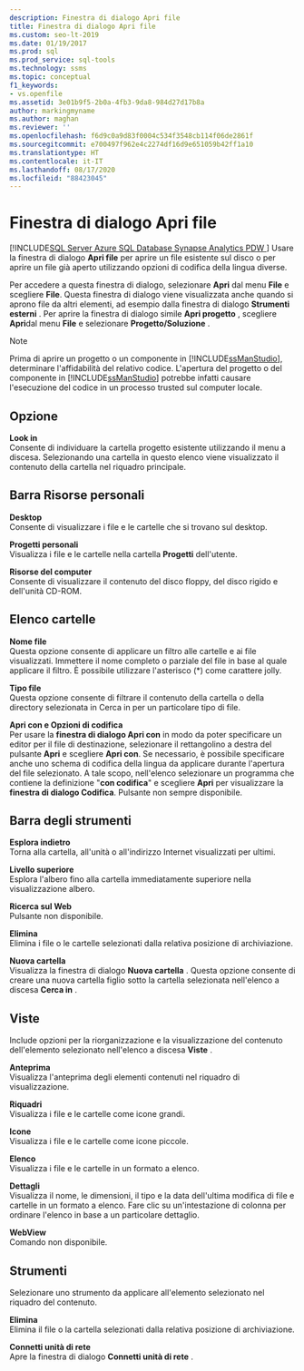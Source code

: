 ```yaml
---
description: Finestra di dialogo Apri file
title: Finestra di dialogo Apri file
ms.custom: seo-lt-2019
ms.date: 01/19/2017
ms.prod: sql
ms.prod_service: sql-tools
ms.technology: ssms
ms.topic: conceptual
f1_keywords:
- vs.openfile
ms.assetid: 3e01b9f5-2b0a-4fb3-9da8-984d27d17b8a
author: markingmyname
ms.author: maghan
ms.reviewer: ''
ms.openlocfilehash: f6d9c0a9d83f0004c534f3548cb114f06de2861f
ms.sourcegitcommit: e700497f962e4c2274df16d9e651059b42ff1a10
ms.translationtype: HT
ms.contentlocale: it-IT
ms.lasthandoff: 08/17/2020
ms.locfileid: "88423045"
---
```

# <a name="open-file-dialog-box"></a>Finestra di dialogo Apri file
[!INCLUDE[SQL Server Azure SQL Database Synapse Analytics PDW ](../../includes/applies-to-version/sql-asdb-asdbmi-asa-pdw.md)]
 Usare la finestra di dialogo **Apri file** per aprire un file esistente sul disco o per aprire un file già aperto utilizzando opzioni di codifica della lingua diverse.  
  
Per accedere a questa finestra di dialogo, selezionare **Apri** dal menu **File** e scegliere **File**. Questa finestra di dialogo viene visualizzata anche quando si aprono file da altri elementi, ad esempio dalla finestra di dialogo **Strumenti esterni** . Per aprire la finestra di dialogo simile **Apri progetto** , scegliere **Apri**dal menu **File** e selezionare **Progetto/Soluzione** .  
  
> [!NOTE]  
> Prima di aprire un progetto o un componente in [!INCLUDE[ssManStudio](../../includes/ssmanstudio-md.md)], determinare l'affidabilità del relativo codice. L'apertura del progetto o del componente in [!INCLUDE[ssManStudio](../../includes/ssmanstudio-md.md)] potrebbe infatti causare l'esecuzione del codice in un processo trusted sul computer locale.  
  
## <a name="option"></a>Opzione  
**Look in**  
Consente di individuare la cartella progetto esistente utilizzando il menu a discesa. Selezionando una cartella in questo elenco viene visualizzato il contenuto della cartella nel riquadro principale.  
  
## <a name="my-places-bar"></a>Barra Risorse personali  
**Desktop**  
Consente di visualizzare i file e le cartelle che si trovano sul desktop.  
  
**Progetti personali**  
Visualizza i file e le cartelle nella cartella **Progetti** dell'utente.  
  
**Risorse del computer**  
Consente di visualizzare il contenuto del disco floppy, del disco rigido e dell'unità CD-ROM.  
  
## <a name="folder-list"></a>Elenco cartelle  
**Nome file**  
Questa opzione consente di applicare un filtro alle cartelle e ai file visualizzati. Immettere il nome completo o parziale del file in base al quale applicare il filtro. È possibile utilizzare l'asterisco (*) come carattere jolly.  
  
**Tipo file**  
Questa opzione consente di filtrare il contenuto della cartella o della directory selezionata in Cerca in per un particolare tipo di file.  
  
**Apri con e Opzioni di codifica**  
Per usare la **finestra di dialogo Apri con** in modo da poter specificare un editor per il file di destinazione, selezionare il rettangolino a destra del pulsante **Apri** e scegliere **Apri con**. Se necessario, è possibile specificare anche uno schema di codifica della lingua da applicare durante l'apertura del file selezionato. A tale scopo, nell'elenco selezionare un programma che contiene la definizione "**con codifica**" e scegliere **Apri** per visualizzare la **finestra di dialogo Codifica**. Pulsante non sempre disponibile.  
  
## <a name="toolbar"></a>Barra degli strumenti  
**Esplora indietro**  
Torna alla cartella, all'unità o all'indirizzo Internet visualizzati per ultimi.  
  
**Livello superiore**  
Esplora l'albero fino alla cartella immediatamente superiore nella visualizzazione albero.  
  
**Ricerca sul Web**  
Pulsante non disponibile.  
  
**Elimina**  
Elimina i file o le cartelle selezionati dalla relativa posizione di archiviazione.  
  
**Nuova cartella**  
Visualizza la finestra di dialogo **Nuova cartella** . Questa opzione consente di creare una nuova cartella figlio sotto la cartella selezionata nell'elenco a discesa **Cerca in** .  
  
## <a name="views"></a>Viste  
Include opzioni per la riorganizzazione e la visualizzazione del contenuto dell'elemento selezionato nell'elenco a discesa **Viste** .  
  
**Anteprima**  
Visualizza l'anteprima degli elementi contenuti nel riquadro di visualizzazione.  
  
**Riquadri**  
Visualizza i file e le cartelle come icone grandi.  
  
**Icone**  
Visualizza i file e le cartelle come icone piccole.  
  
**Elenco**  
Visualizza i file e le cartelle in un formato a elenco.  
  
**Dettagli**  
Visualizza il nome, le dimensioni, il tipo e la data dell'ultima modifica di file e cartelle in un formato a elenco. Fare clic su un'intestazione di colonna per ordinare l'elenco in base a un particolare dettaglio.  
  
**WebView**  
Comando non disponibile.  
  
## <a name="tools"></a>Strumenti  
Selezionare uno strumento da applicare all'elemento selezionato nel riquadro del contenuto.  
  
**Elimina**  
Elimina il file o la cartella selezionati dalla relativa posizione di archiviazione.  
  
**Connetti unità di rete**  
Apre la finestra di dialogo **Connetti unità di rete** .  
